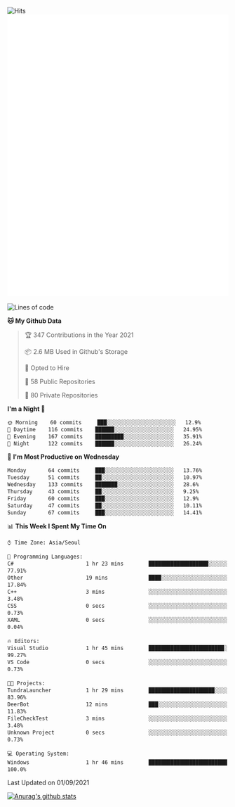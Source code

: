 ![Hits](https://hits.seeyoufarm.com/api/count/incr/badge.svg?url=https%3A%2F%2Fgithub.com%2Fkokose1234&count_bg=%2379C83D&title_bg=%23555555&icon=apple.svg&icon_color=%23E7E7E7&title=hits&edge_flat=false)
<br/>
![Metrics](https://github.com/kokose1234/kokose1234/blob/main/github-metrics.svg)

<!--START_SECTION:waka-->
![Lines of code](https://img.shields.io/badge/From%20Hello%20World%20I%27ve%20Written-12.4%20million%20lines%20of%20code-blue)

**🐱 My Github Data** 

> 🏆 347 Contributions in the Year 2021
 > 
> 📦 2.6 MB Used in Github's Storage 
 > 
> 💼 Opted to Hire
 > 
> 📜 58 Public Repositories 
 > 
> 🔑 80 Private Repositories  
 > 
**I'm a Night 🦉** 

```text
🌞 Morning    60 commits     ███░░░░░░░░░░░░░░░░░░░░░░   12.9% 
🌆 Daytime    116 commits    ██████░░░░░░░░░░░░░░░░░░░   24.95% 
🌃 Evening    167 commits    █████████░░░░░░░░░░░░░░░░   35.91% 
🌙 Night      122 commits    ██████░░░░░░░░░░░░░░░░░░░   26.24%

```
📅 **I'm Most Productive on Wednesday** 

```text
Monday       64 commits     ███░░░░░░░░░░░░░░░░░░░░░░   13.76% 
Tuesday      51 commits     ██░░░░░░░░░░░░░░░░░░░░░░░   10.97% 
Wednesday    133 commits    ███████░░░░░░░░░░░░░░░░░░   28.6% 
Thursday     43 commits     ██░░░░░░░░░░░░░░░░░░░░░░░   9.25% 
Friday       60 commits     ███░░░░░░░░░░░░░░░░░░░░░░   12.9% 
Saturday     47 commits     ██░░░░░░░░░░░░░░░░░░░░░░░   10.11% 
Sunday       67 commits     ███░░░░░░░░░░░░░░░░░░░░░░   14.41%

```


📊 **This Week I Spent My Time On** 

```text
⌚︎ Time Zone: Asia/Seoul

💬 Programming Languages: 
C#                       1 hr 23 mins        ███████████████████░░░░░░   77.91% 
Other                    19 mins             ████░░░░░░░░░░░░░░░░░░░░░   17.84% 
C++                      3 mins              ░░░░░░░░░░░░░░░░░░░░░░░░░   3.48% 
CSS                      0 secs              ░░░░░░░░░░░░░░░░░░░░░░░░░   0.73% 
XAML                     0 secs              ░░░░░░░░░░░░░░░░░░░░░░░░░   0.04%

🔥 Editors: 
Visual Studio            1 hr 45 mins        ████████████████████████░   99.27% 
VS Code                  0 secs              ░░░░░░░░░░░░░░░░░░░░░░░░░   0.73%

🐱‍💻 Projects: 
TundraLauncher           1 hr 29 mins        █████████████████████░░░░   83.96% 
DeerBot                  12 mins             ███░░░░░░░░░░░░░░░░░░░░░░   11.83% 
FileCheckTest            3 mins              ░░░░░░░░░░░░░░░░░░░░░░░░░   3.48% 
Unknown Project          0 secs              ░░░░░░░░░░░░░░░░░░░░░░░░░   0.73%

💻 Operating System: 
Windows                  1 hr 46 mins        █████████████████████████   100.0%

```


 Last Updated on 01/09/2021
<!--END_SECTION:waka-->

[![Anurag's github stats](https://github-readme-stats.vercel.app/api?username=kokose1234&theme=dracula)](https://github.com/anuraghazra/github-readme-stats)



	
